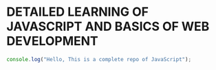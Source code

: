 # DETAILED LEARNING OF JAVASCRIPT AND BASICS OF WEB DEVELOPMENT

```javascript
console.log("Hello, This is a complete repo of JavaScript");
```